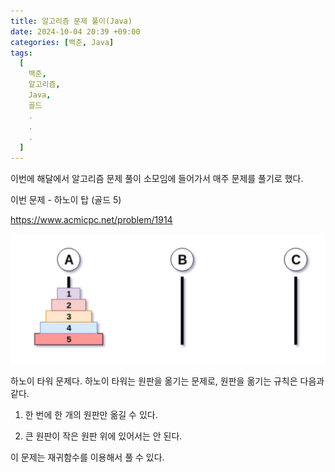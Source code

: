 ```yaml
---
title: 알고리즘 문제 풀이(Java)
date: 2024-10-04 20:39 +09:00
categories: [백준, Java]
tags:
  [
    백준,
    알고리즘,
    Java,
    골드
    .
    .
    .
  ]
---
```


이번에 해달에서 알고리즘 문제 풀이 소모임에 들어가서 매주 문제를 풀기로 했다.

이번 문제 - 하노이 탑 (골드 5)

https://www.acmicpc.net/problem/1914

![하노이 타워](https://github.com/jungi0531/images/blob/main/hanoi.png?raw=true)

하노이 타워 문제다. 하노이 타워는 원판을 옮기는 문제로, 원판을 옮기는 규칙은 다음과 같다.

1. 한 번에 한 개의 원판만 옮길 수 있다.

2. 큰 원판이 작은 원판 위에 있어서는 안 된다.

이 문제는 재귀함수를 이용해서 풀 수 있다.